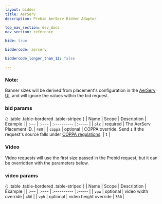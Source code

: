 ```yaml
---
layout: bidder
title: AerServ
description: Prebid AerServ Bidder Adaptor

top_nav_section: dev_docs
nav_section: reference

hide: true

biddercode: aerserv

biddercode_longer_than_12: false

---
```


### Note:
Banner sizes will be derived from placement's configuration in the [AerServ UI](https://platform.aerserv.com/), and will ignore the values within the bid request.

### bid params

{: .table .table-bordered .table-striped }
| Name    | Scope    | Description                                                                                                                                                                                           | Example |
| :---    | :----    | :----------                                                                                                                                                                                           | :-----  |
| `plc`   | required | The AerServ Placement ID.                                                                                                                                                                             | `480`   |
| `coppa` | optional | COPPA override. Send `1` if the request's source falls under [COPPA regulations](://www.ftc.gov/enforcement/rules/rulemaking-regulatory-reform-proceedings/childrens-online-privacy-protection-rule). | `1`     |

<a name="aerserv-video"></a>

### Video
Video requests will use the first size passed in the Prebid request, but it can be overridden with the parameters below.

### video params

{: .table .table-bordered .table-striped }
| Name    | Scope    | Description           | Example |
| :---    | :----    | :----------           | :-----  |
| `vpw`   | optional | video width override  | `480`   |
| `vph`   | optional | video height override | `360`   |
